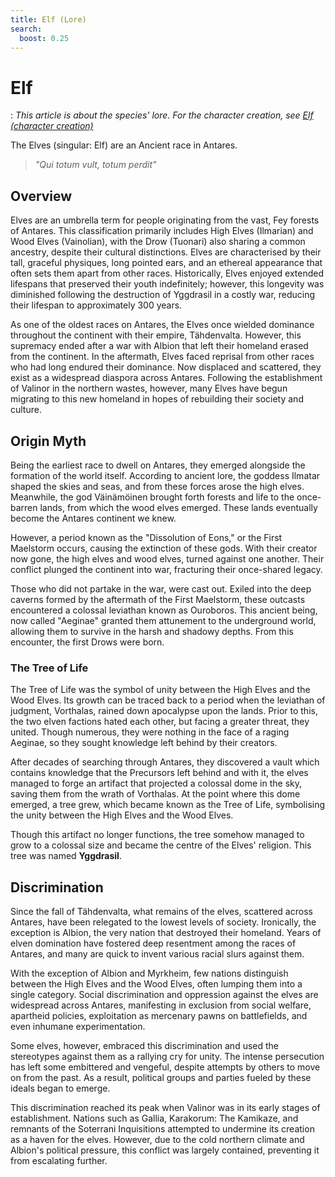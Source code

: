 ```yaml
---
title: Elf (Lore)
search:
  boost: 0.25
---
```


# Elf

:   *This article is about the species' lore. For the character creation, see [Elf (character creation)](../../../character-creation/origin/species/elf.md)*

The Elves (singular: Elf) are an Ancient race in Antares.

> *"Qui totum vult, totum perdit"*

## Overview

Elves are an umbrella term for people originating from the vast, Fey forests of Antares. This classification primarily includes High Elves (Ilmarian) and Wood Elves (Vainolian), with the Drow (Tuonari) also sharing a common ancestry, despite their cultural distinctions. Elves are characterised by their tall, graceful physiques, long pointed ears, and an ethereal appearance that often sets them apart from other races. Historically, Elves enjoyed extended lifespans that preserved their youth indefinitely; however, this longevity was diminished following the destruction of Yggdrasil in a costly war, reducing their lifespan to approximately 300 years.

As one of the oldest races on Antares, the Elves once wielded dominance throughout the continent with their empire, Tähdenvalta. However, this supremacy ended after a war with Albion that left their homeland erased from the continent. In the aftermath, Elves faced reprisal from other races who had long endured their dominance. Now displaced and scattered, they exist as a widespread diaspora across Antares. Following the establishment of Valinor in the northern wastes, however, many Elves have begun migrating to this new homeland in hopes of rebuilding their society and culture.

## Origin Myth

Being the earliest race to dwell on Antares, they emerged alongside the formation of the world itself. According to ancient lore, the goddess Ilmatar shaped the skies and seas, and from these forces arose the high elves. Meanwhile, the god Väinämöinen brought forth forests and life to the once-barren lands, from which the wood elves emerged. These lands eventually become the Antares continent we knew.

However, a period known as the "Dissolution of Eons," or the First Maelstorm occurs, causing the extinction of these gods. With their creator now gone, the high elves and wood elves, turned against one another. Their conflict plunged the continent into war, fracturing their once-shared legacy.

Those who did not partake in the war, were cast out. Exiled into the deep caverns formed by the aftermath of the First Maelstorm, these outcasts encountered a colossal leviathan known as Ouroboros. This ancient being, now called "Aeginae" granted them attunement to the underground world, allowing them to survive in the harsh and shadowy depths. From this encounter, the first Drows were born.

### The Tree of Life

The Tree of Life was the symbol of unity between the High Elves and the Wood Elves. Its growth can be traced back to a period when the leviathan of judgment, Vorthalas, rained down apocalypse upon the lands. Prior to this, the two elven factions hated each other, but facing a greater threat, they united. Though numerous, they were nothing in the face of a raging Aeginae, so they sought knowledge left behind by their creators. 

After decades of searching through Antares, they discovered a vault which contains knowledge that the Precursors left behind and with it, the elves managed to forge an artifact that projected a colossal dome in the sky, saving them from the wrath of Vorthalas. At the point where this dome emerged, a tree grew, which became known as the Tree of Life, symbolising the unity between the High Elves and the Wood Elves.

Though this artifact no longer functions, the tree somehow managed to grow to a colossal size and became the centre of the Elves' religion. This tree was named **Yggdrasil**.

## Discrimination

Since the fall of Tähdenvalta, what remains of the elves, scattered across Antares, have been relegated to the lowest levels of society. Ironically, the exception is Albion, the very nation that destroyed their homeland. Years of elven domination have fostered deep resentment among the races of Antares, and many are quick to invent various racial slurs against them.

With the exception of Albion and Myrkheim, few nations distinguish between the High Elves and the Wood Elves, often lumping them into a single category. Social discrimination and oppression against the elves are widespread across Antares, manifesting in exclusion from social welfare, apartheid policies, exploitation as mercenary pawns on battlefields, and even inhumane experimentation.

Some elves, however, embraced this discrimination and used the stereotypes against them as a rallying cry for unity. The intense persecution has left some embittered and vengeful, despite attempts by others to move on from the past. As a result, political groups and parties fueled by these ideals began to emerge.

This discrimination reached its peak when Valinor was in its early stages of establishment. Nations such as Gallia, Karakorum: The Kamikaze, and remnants of the Soterrani Inquisitions attempted to undermine its creation as a haven for the elves. However, due to the cold northern climate and Albion's political pressure, this conflict was largely contained, preventing it from escalating further.